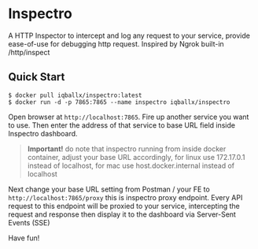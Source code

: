 # Inspectro
A HTTP Inspector to intercept and log any request to your service, provide ease-of-use for debugging http request. Inspired by Ngrok built-in /http/inspect

## Quick Start
```
$ docker pull iqballx/inspectro:latest
$ docker run -d -p 7865:7865 --name inspectro iqballx/inspectro
```

Open browser at `http://localhost:7865`. Fire up another service you want to use. Then enter the address of that service to base URL field inside Inspectro dashboard.

> **Important!** do note that inspectro running from inside docker container, adjust your base URL accordingly, for linux use 172.17.0.1 instead of localhost, for mac use host.docker.internal instead of localhost

Next change your base URL setting from Postman / your FE to `http://localhost:7865/proxy` this is inspectro proxy endpoint. Every API request to this endpoint will be proxied to your service, intercepting the request and response then display it to the dashboard via Server-Sent Events (SSE)

Have fun!